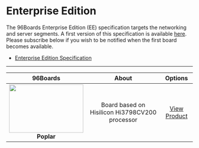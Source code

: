 # Enterprise Edition

The 96Boards Enterprise Edition (EE) specification targets the networking and server segments. A first version of this specification is available [here](http://www.96boards.org/ee-specification). Please subscribe below if you wish to be notified when the first board becomes available.

- [Enterprise Edition Specification](http://www.96boards.org/ee-specification)

***

| 96Boards                                | About                                                   | Options                                 | 
|:---------------------------------------:|:-------------------------------------------------------:|:---------------------------------------:|
| <img src="" data-canonical-src="" width="200" height="130" /><br> **Poplar** | Board based on Hisilicon Hi3798CV200 processor  | [View Product](Poplar/README.md)<br> |


